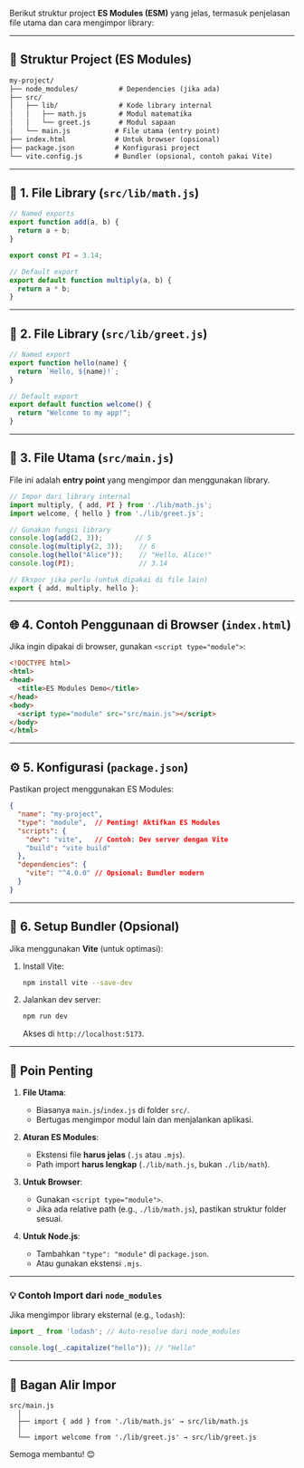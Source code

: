 Berikut struktur project **ES Modules (ESM)** yang jelas, termasuk penjelasan file utama dan cara mengimpor library:

---

## 📂 **Struktur Project (ES Modules)**
```markdown
my-project/
├── node_modules/          # Dependencies (jika ada)
├── src/
│   ├── lib/               # Kode library internal
│   │   ├── math.js        # Modul matematika
│   │   └── greet.js       # Modul sapaan
│   └── main.js           # File utama (entry point)
├── index.html            # Untuk browser (opsional)
├── package.json          # Konfigurasi project
└── vite.config.js        # Bundler (opsional, contoh pakai Vite)
```

---

## 📜 **1. File Library (`src/lib/math.js`)**
```javascript
// Named exports
export function add(a, b) {
  return a + b;
}

export const PI = 3.14;

// Default export
export default function multiply(a, b) {
  return a * b;
}
```

---

## 📜 **2. File Library (`src/lib/greet.js`)**
```javascript
// Named export
export function hello(name) {
  return `Hello, ${name}!`;
}

// Default export
export default function welcome() {
  return "Welcome to my app!";
}
```

---

## 📜 **3. File Utama (`src/main.js`)**
File ini adalah **entry point** yang mengimpor dan menggunakan library.  
```javascript
// Impor dari library internal
import multiply, { add, PI } from './lib/math.js';
import welcome, { hello } from './lib/greet.js';

// Gunakan fungsi library
console.log(add(2, 3));        // 5
console.log(multiply(2, 3));    // 6
console.log(hello("Alice"));    // "Hello, Alice!"
console.log(PI);                // 3.14

// Ekspor jika perlu (untuk dipakai di file lain)
export { add, multiply, hello };
```

---

## 🌐 **4. Contoh Penggunaan di Browser (`index.html`)**
Jika ingin dipakai di browser, gunakan `<script type="module">`:  
```html
<!DOCTYPE html>
<html>
<head>
  <title>ES Modules Demo</title>
</head>
<body>
  <script type="module" src="src/main.js"></script>
</body>
</html>
```

---

## ⚙️ **5. Konfigurasi (`package.json`)**
Pastikan project menggunakan ES Modules:  
```json
{
  "name": "my-project",
  "type": "module",  // Penting! Aktifkan ES Modules
  "scripts": {
    "dev": "vite",   // Contoh: Dev server dengan Vite
    "build": "vite build"
  },
  "dependencies": {
    "vite": "^4.0.0" // Opsional: Bundler modern
  }
}
```

---

## 🔧 **6. Setup Bundler (Opsional)**
Jika menggunakan **Vite** (untuk optimasi):  
1. Install Vite:  
   ```bash
   npm install vite --save-dev
   ```
2. Jalankan dev server:  
   ```bash
   npm run dev
   ```
   Akses di `http://localhost:5173`.

---

## 📌 **Poin Penting**
1. **File Utama**:  
   - Biasanya `main.js`/`index.js` di folder `src/`.  
   - Bertugas mengimpor modul lain dan menjalankan aplikasi.  

2. **Aturan ES Modules**:  
   - Ekstensi file **harus jelas** (`.js` atau `.mjs`).  
   - Path import **harus lengkap** (`./lib/math.js`, bukan `./lib/math`).  

3. **Untuk Browser**:  
   - Gunakan `<script type="module">`.  
   - Jika ada relative path (e.g., `./lib/math.js`), pastikan struktur folder sesuai.  

4. **Untuk Node.js**:  
   - Tambahkan `"type": "module"` di `package.json`.  
   - Atau gunakan ekstensi `.mjs`.  

---

### 💡 **Contoh Import dari `node_modules`**
Jika mengimpor library eksternal (e.g., `lodash`):  
```javascript
import _ from 'lodash'; // Auto-resolve dari node_modules

console.log(_.capitalize("hello")); // "Hello"
```

---

## 🎯 **Bagan Alir Impor**
```
src/main.js
  │
  ├── import { add } from './lib/math.js' → src/lib/math.js
  │
  └── import welcome from './lib/greet.js' → src/lib/greet.js
```

Semoga membantu! 😊